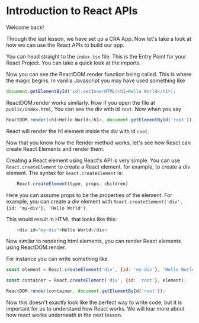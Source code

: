 # Introduction to React APIs

Welcome back!

Through the last lesson, we have set up a CRA App. Now let's take a look at how we can use the React APIs to build our app.

You can head straight to the `index.tsx` file. This is the Entry Point for your React Project. You can take a quick look at the imports.

Now you can see the ReactDOM.render function being called. This is where the magic begins. In vanilla Javascript you may have used something like

```js
document.getElementById('id).setInnerHTML(<h1>Hello World</h1>);
```

ReactDOM.render works similarly. Now if you open the file at `public/index.html`, You can see the div with id `root`. Now when you say 

```js
ReactDOM.render(<h1>Hello World</h1>, document.getElementById('root'));
```  

React will render the h1 element inside the div with id `root`.

Now that you know how the Render method works, let's see how React can create React Elements and render them.

Creating a React element using React's API is very simple. You can use `React.createElement` to create a React element. for example, to create a div element. The syntax for `React.createElement` is:

```js
    React.createElement(type, props, children)
```

Here you can assume props to be the properties of the element. For example, you can create a div element with `React.createElement('div', {id: 'my-div'}, 'Hello World')`.

This would result in HTML that looks like this:

```js
    <div id="my-div">Hello World</div>
```

Now similar to rendering html elements, you can render React elements using ReactDOM.render.

For instance you can write something like

```js
const element = React.createElement('div', {id: 'my-div'}, 'Hello World');

const container = React.createElement('div', {id: 'root'}, element);

ReactDOM.render(container, document.getElementById('root'));
```

Now this doesn't exactly look like the perfect way to write code, but it is important for us to understand how React works. We will lear more about how react works underneath in the next lesson.
